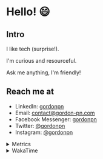 # Hello! 😄

## Intro

I like tech (surprise!).

I'm curious and resourceful.

Ask me anything, I'm friendly!

## Reach me at

- LinkedIn: [gordonpn](https://www.linkedin.com/in/gordonpn/)
- Email: [contact@gordon-pn.com](mailto:contact@gordon-pn.com)
- Facebook Messenger: [gordonpn](https://www.messenger.com/t/Gordonpn)
- Twitter: [@gordonpn](https://twitter.com/Gordonpn)
- Instagram: [@gordonpn](https://www.instagram.com/gordonpn/)

<details>
  <summary>Metrics</summary>

  <img align="center" src="https://github.com/gordonpn/gordonpn/blob/master/github-metrics.svg" alt="GitHub Metrics">

</details>

<details>
  <summary>WakaTime</summary>

  <!--START_SECTION:waka-->
**I'm an Early 🐤** 

```text
🌞 Morning                2636 commits        ████░░░░░░░░░░░░░░░░░░░░░   17.93 % 
🌆 Daytime                5786 commits        ██████████░░░░░░░░░░░░░░░   39.35 % 
🌃 Evening                6099 commits        ██████████░░░░░░░░░░░░░░░   41.48 % 
🌙 Night                  183 commits         ░░░░░░░░░░░░░░░░░░░░░░░░░   01.24 % 
```
📅 **I'm Most Productive on Sunday** 

```text
Monday                   2156 commits        ████░░░░░░░░░░░░░░░░░░░░░   14.66 % 
Tuesday                  2101 commits        ████░░░░░░░░░░░░░░░░░░░░░   14.29 % 
Wednesday                2262 commits        ████░░░░░░░░░░░░░░░░░░░░░   15.38 % 
Thursday                 2212 commits        ████░░░░░░░░░░░░░░░░░░░░░   15.04 % 
Friday                   1419 commits        ██░░░░░░░░░░░░░░░░░░░░░░░   09.65 % 
Saturday                 1903 commits        ███░░░░░░░░░░░░░░░░░░░░░░   12.94 % 
Sunday                   2651 commits        █████░░░░░░░░░░░░░░░░░░░░   18.03 % 
```


📊 **This Week I Spent My Time On** 

```text
💬 Programming Languages: 
Java                     16 hrs 16 mins      ████████████████░░░░░░░░░   64.74 % 
Bash                     2 hrs 39 mins       ███░░░░░░░░░░░░░░░░░░░░░░   10.59 % 
Ruby                     1 hr 58 mins        ██░░░░░░░░░░░░░░░░░░░░░░░   07.84 % 
YAML                     1 hr 23 mins        █░░░░░░░░░░░░░░░░░░░░░░░░   05.50 % 
Text                     1 hr 4 mins         █░░░░░░░░░░░░░░░░░░░░░░░░   04.30 % 

🔥 Editors: 
IntelliJ                 21 hrs 19 mins      █████████████████████░░░░   84.81 % 
VS Code                  3 hrs 49 mins       ████░░░░░░░░░░░░░░░░░░░░░   15.19 % 
```


 Last Updated on 14/04/2023 10:24:33 UTC
<!--END_SECTION:waka-->
</details>

